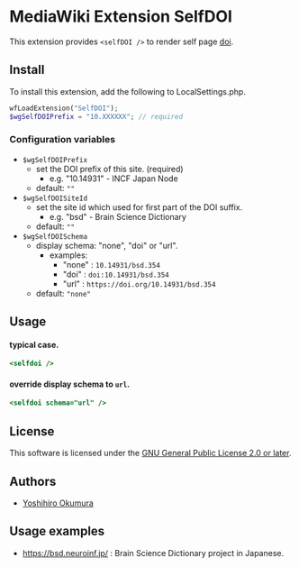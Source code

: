 # MediaWiki Extension SelfDOI

This extension provides `<selfDOI />` to render self page [doi](https://www.doi.org/).

## Install

To install this extension, add the following to LocalSettings.php.

```PHP
wfLoadExtension("SelfDOI");
$wgSelfDOIPrefix = "10.XXXXXX"; // required
```

### Configuration variables

- `$wgSelfDOIPrefix`
  - set the DOI prefix of this site. (required)
    - e.g. "10.14931" - INCF Japan Node
  - default: `""`
- `$wgSelfDOISiteId`
  - set the site id which used for first part of the DOI suffix.
    - e.g. "bsd" - Brain Science Dictionary
  - default: `""`
- `$wgSelfDOISchema`
  - display schema: "none", "doi" or "url".
    - examples:
      - "none" : `10.14931/bsd.354`
      - "doi" : `doi:10.14931/bsd.354`
      - "url" : `https://doi.org/10.14931/bsd.354`
  - default: `"none"`

## Usage

#### typical case.

```MediaWiki
<selfdoi />
```

#### override display schema to `url`.

```MediaWiki
<selfdoi schema="url" />
```

## License

This software is licensed under the [GNU General Public License 2.0 or later](COPYING).

## Authors

- [Yoshihiro Okumura](https://github.com/orrisroot)

## Usage examples

- https://bsd.neuroinf.jp/ : Brain Science Dictionary project in Japanese.
